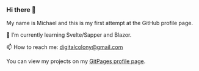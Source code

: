 ### Hi there 👋

My name is Michael and this is my first attempt at the GitHub profile page. 

🌱 I’m currently learning Svelte/Sapper and Blazor.

📫 How to reach me: digitalcolony@gmail.com

You can view my projects on my [GitPages profile page](https://digitalcolony.github.io/).

<!--
**digitalcolony/digitalcolony** is a ✨ _special_ ✨ repository because its `README.md` (this file) appears on your GitHub profile.

Here are some ideas to get you started:

- 🔭 I’m currently working on ...
- 
- 👯 I’m looking to collaborate on ...
- 🤔 I’m looking for help with ...
- 💬 Ask me about ...
-  ...
- 😄 Pronouns: ...
- ⚡ Fun fact: ...
-->
